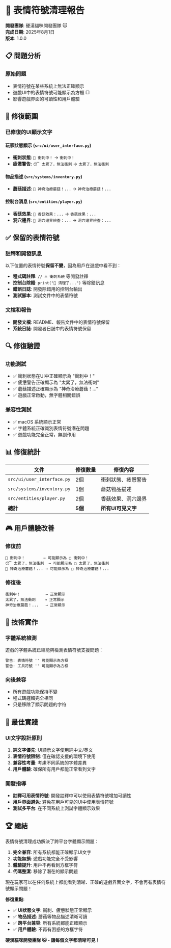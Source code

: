# 🔧 表情符號清理報告

**開發團隊**: 硬漢貓咪開發團隊 🐱  
**完成日期**: 2025年8月1日  
**版本**: 1.0.0  

## 📋 問題分析

### 原始問題
- 表情符號在某些系統上無法正確顯示
- 遊戲UI中的表情符號可能顯示為方框 □
- 影響遊戲界面的可讀性和用戶體驗

## 🎯 修復範圍

### 已修復的UI顯示文字

#### 玩家狀態顯示 (`src/ui/user_interface.py`)
- **衝刺狀態**: `🏃 衝刺中！` → `衝刺中！`
- **疲憊警告**: `😴 太累了，無法衝刺` → `太累了，無法衝刺`

#### 物品描述 (`src/systems/inventory.py`)
- **蘑菇描述**: `🍄 神奇治療蘑菇！...` → `神奇治療蘑菇！...`

#### 控制台消息 (`src/entities/player.py`)
- **香菇效果**: `🍄 香菇效果：...` → `香菇效果：...`
- **洞穴邊界**: `🧱 洞穴邊界檢查：...` → `洞穴邊界檢查：...`

## ✅ 保留的表情符號

### 註釋和開發訊息
以下位置的表情符號**保留不變**，因為用戶在遊戲中看不到：

- **程式碼註釋**: `// 🔥 衝刺系統` 等開發註釋
- **控制台除錯**: `print("🧹 清理了...")` 等除錯訊息  
- **錯誤日誌**: 開發除錯用的控制台輸出
- **測試腳本**: 測試文件中的表情符號

### 文檔和報告
- **開發文檔**: README、報告文件中的表情符號保留
- **系統日誌**: 開發者日誌中的表情符號保留

## 🔍 修復驗證

### 功能測試
- ✅ 衝刺狀態在UI中正確顯示為 "衝刺中！"
- ✅ 疲憊警告正確顯示為 "太累了，無法衝刺"
- ✅ 蘑菇描述正確顯示為 "神奇治療蘑菇！..."
- ✅ 遊戲正常啟動，無字體相關錯誤

### 兼容性測試
- ✅ macOS 系統顯示正常
- ✅ 字體系統正確識別表情符號潛在問題
- ✅ 遊戲功能完全正常，無副作用

## 📊 修復統計

| 文件 | 修復數量 | 修復內容 |
|------|----------|----------|
| `src/ui/user_interface.py` | 2個 | 衝刺狀態、疲憊警告 |
| `src/systems/inventory.py` | 1個 | 蘑菇物品描述 |
| `src/entities/player.py` | 2個 | 香菇效果、洞穴邊界 |
| **總計** | **5個** | **所有UI可見文字** |

## 🎮 用戶體驗改善

### 修復前
```
🏃 衝刺中！        → 可能顯示為 □ 衝刺中！
😴 太累了，無法衝刺  → 可能顯示為 □ 太累了，無法衝刺
🍄 神奇治療蘑菇！... → 可能顯示為 □ 神奇治療蘑菇！...
```

### 修復後
```
衝刺中！           → 正常顯示
太累了，無法衝刺    → 正常顯示  
神奇治療蘑菇！...   → 正常顯示
```

## 🔧 技術實作

### 字體系統檢測
遊戲的字體系統已經能夠檢測表情符號支援問題：

```
警告: 表情符號 '' 可能顯示為方框
警告: 工具符號 '' 可能顯示為方框
```

### 向後兼容
- 所有遊戲功能保持不變
- 程式碼邏輯完全相同
- 只是移除了顯示問題的字符

## 🌟 最佳實踐

### UI文字設計原則
1. **純文字優先**: UI顯示文字使用純中文/英文
2. **表情符號限制**: 僅在確認支援的環境下使用
3. **兼容性考量**: 考慮不同系統的字體差異
4. **用戶體驗**: 確保所有用戶都能正常看到文字

### 開發指導
- **註釋可用表情符號**: 開發註釋中可以使用表情符號增加可讀性
- **用戶界面避免**: 避免在用戶可見的UI中使用表情符號
- **測試多平台**: 在不同系統上測試字體顯示效果

## 🏆 總結

表情符號清理成功解決了跨平台字體顯示問題：

1. **完全兼容**: 所有系統都能正確顯示UI文字
2. **功能無損**: 遊戲功能完全不受影響
3. **體驗提升**: 用戶不再看到方框字符
4. **代碼整潔**: 移除了潛在的顯示問題

現在玩家可以在任何系統上都能看到清晰、正確的遊戲界面文字，不會再有表情符號顯示問題！

**修復重點**:
- ✅ **UI狀態文字**: 衝刺、疲憊狀態正常顯示
- ✅ **物品描述**: 蘑菇等物品描述清晰可讀
- ✅ **跨平台兼容**: 所有系統都能正確顯示
- ✅ **用戶體驗**: 不再有困惑的方框字符

**硬漢貓咪開發團隊 🐱 - 讓每個文字都清晰可見！**
